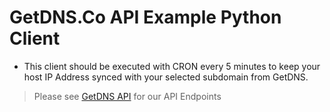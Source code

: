 # GetDNS.Co API Example Python Client

* This client should be executed with CRON every 5 minutes to keep your host IP Address synced with your selected subdomain from GetDNS. 

> Please see [GetDNS API](https://getdns.co/swagger) for our API Endpoints
